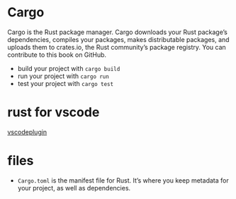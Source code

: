 # Cargo
Cargo is the Rust package manager. Cargo downloads your Rust package’s dependencies, compiles your packages, makes distributable packages, and uploads them to crates.io, the Rust community’s package registry. You can contribute to this book on GitHub.


* build your project with `cargo build`
* run your project with `cargo run`
* test your project with `cargo test`

# rust for vscode
[vscodeplugin](https://code.visualstudio.com/docs/languages/rust)

# files

* `Cargo.toml` is the manifest file for Rust. It’s where you keep metadata for your project, as well as dependencies.